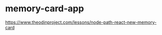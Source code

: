 # memory-card-app

https://www.theodinproject.com/lessons/node-path-react-new-memory-card

<!--

https://api.artic.edu/docs/#images
https://www.artic.edu/iiif/2/2d484387-2509-5e8e-2c43-22f9981972eb/full/843,/0/default.jpg


idea:
get 4 artworks at a time
if no click on same one four times = level pass
each click refreshes imgs in random order
add 4 more artworks and do the same till failure
need at least one unclicked artwork per refresh

bugs:
-selected art fires twice when artData changes from new level?

explanation:
art database is created.
4 art from database is randomly rendered
there is at least one unclicked art per render
click on unclicked art to rerender
for every 4 art you get right, 4 more get pulled.
continue until clicked a previously clicked art

mods:
load screen (while imgs load)
force shuffle (some time get same order on click)


-->
